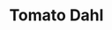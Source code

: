 ---
title: Tomato Dahl
metadata:
  servings: '3'
  source: https://smile.amazon.co.uk/Imperfect-Vegan-Fearne-Cotton/dp/1841882895/
  course: Main
  title: Tomato Dahl
ingredients:
- name: washed red split lentils
  amount: 260 g
- name: crushed garlic
  amount: 4 cloves
- name: coconut milk
  amount: 400 ml
- name: soy sauce
  amount: 2 tbsp
- name: chopped tomatoes
  amount: 400 g
- name: miso paste
  amount: 1 tsp
- name: mild curry powder
  amount: 2 tsp
- name: greek yogurt
  amount: 4 tbsp
cookware:
- name: pan
steps:
- description: Grab a pan and add in the washed red split lentils, crushed garlic,
    soy sauce, mild curry powder, miso paste, chopped tomatoes and coconut milk.
- description: Bring to the boil, then reduce heat and simmer for 15 minutes, stirring
    frequently to stop the lentils sticking to the base of the pan.
- description: Add in the greek yogurt, stir, and simmer for another 5 minutes then
    serve.

---